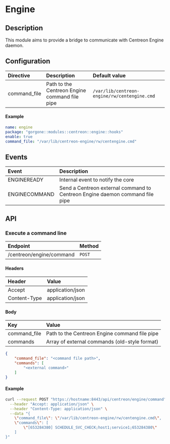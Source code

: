 # Engine

## Description

This module aims to provide a bridge to communicate with Centreon Engine daemon.

## Configuration

| Directive    | Description                                   | Default value                                |
| :----------- | :-------------------------------------------- | :------------------------------------------- |
| command_file | Path to the Centreon Engine command file pipe | `/var/lib/centreon-engine/rw/centengine.cmd` |

#### Example

```yaml
name: engine
package: "gorgone::modules::centreon::engine::hooks"
enable: true
command_file: "/var/lib/centreon-engine/rw/centengine.cmd"
```

## Events

| Event         | Description                                                                  |
| :------------ | :--------------------------------------------------------------------------- |
| ENGINEREADY   | Internal event to notify the core                                            |
| ENGINECOMMAND | Send a Centreon external command to Centreon Engine daemon command file pipe |

## API

### Execute a command line

| Endpoint                 | Method |
| :----------------------- | :----- |
| /centreon/engine/command | `POST` |

#### Headers

| Header       | Value            |
| :----------- | :--------------- |
| Accept       | application/json |
| Content-Type | application/json |

#### Body

| Key          | Value                                         |
| :----------- | :-------------------------------------------- |
| command_file | Path to the Centreon Engine command file pipe |
| commands     | Array of external commands (old-style format) |

```json
{
    "command_file": "<command file path>",
    "commands": [
        "<external command>"
    ]
}
```

#### Example

```bash
curl --request POST "https://hostname:8443/api/centreon/engine/command" \
  --header "Accept: application/json" \
  --header "Content-Type: application/json" \
  --data "{
    \"command_file\": \"/var/lib/centreon-engine/rw/centengine.cmd\",
    \"commands\": [
        \"[653284380] SCHEDULE_SVC_CHECK;host1;service1;653284380\"
    ]
}"
```
